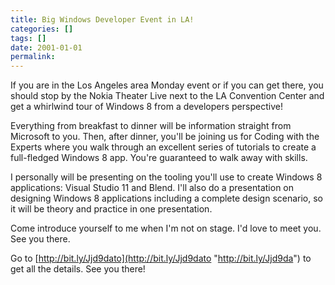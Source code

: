 ```yaml
---
title: Big Windows Developer Event in LA!
categories: []
tags: []
date: 2001-01-01
permalink: 
---
```


If you are in the Los Angeles area Monday event or if you can get there, you should stop by the Nokia Theater Live next to the LA Convention Center and get a whirlwind tour of Windows 8 from a developers perspective!

Everything from breakfast to dinner will be information straight from Microsoft to you. Then, after dinner, you'll be joining us for Coding with the Experts where you walk through an excellent series of tutorials to create a full-fledged Windows 8 app. You're guaranteed to walk away with skills.

I personally will be presenting on the tooling you'll use to create Windows 8 applications: Visual Studio 11 and Blend. I'll also do a presentation on designing Windows 8 applications including a complete design scenario, so it will be theory and practice in one presentation.

Come introduce yourself to me when I'm not on stage. I'd love to meet you. See you there.

Go to [http://bit.ly/Jjd9dato](http://bit.ly/Jjd9dato "http://bit.ly/Jjd9da") to get all the details. See you there!